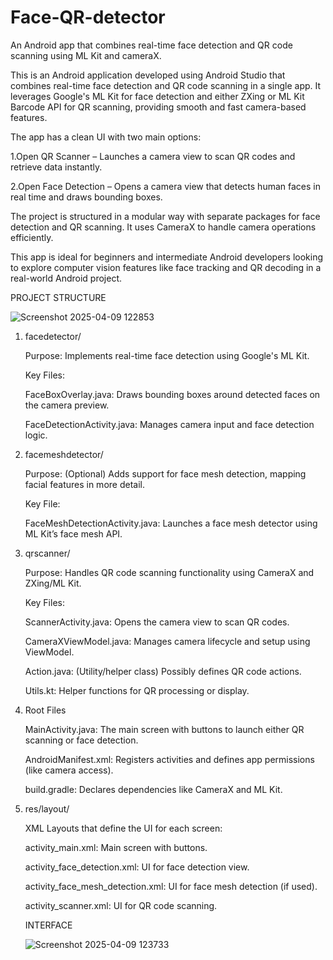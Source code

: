 # Face-QR-detector
An Android app that combines real-time face detection and QR code scanning using ML Kit and cameraX.

This is an Android application developed using Android Studio that combines real-time face detection and QR code scanning in a single app. It leverages Google's ML Kit for face detection and either ZXing or ML Kit Barcode API for QR scanning, providing smooth and fast camera-based features.

The app has a clean UI with two main options:

1.Open QR Scanner – Launches a camera view to scan QR codes and retrieve data instantly.

2.Open Face Detection – Opens a camera view that detects human faces in real time and draws bounding boxes.

The project is structured in a modular way with separate packages for face detection and QR scanning. It uses CameraX to handle camera operations efficiently.

This app is ideal for beginners and intermediate Android developers looking to explore computer vision features like face tracking and QR decoding in a real-world Android project.



PROJECT STRUCTURE 

![Screenshot 2025-04-09 122853](https://github.com/user-attachments/assets/cbf102a1-61bc-45bf-a28d-cb13ba72e8c7)




1. facedetector/
   
     Purpose: Implements real-time face detection using Google's ML Kit.

     Key Files:

     FaceBoxOverlay.java: Draws bounding boxes around detected faces on the camera preview.

     FaceDetectionActivity.java: Manages camera input and face detection logic.

2. facemeshdetector/
   
     Purpose: (Optional) Adds support for face mesh detection, mapping facial features in more detail.

     Key File:

     FaceMeshDetectionActivity.java: Launches a face mesh detector using ML Kit’s face mesh API.

3. qrscanner/
   
     Purpose: Handles QR code scanning functionality using CameraX and ZXing/ML Kit.

     Key Files:

     ScannerActivity.java: Opens the camera view to scan QR codes.

     CameraXViewModel.java: Manages camera lifecycle and setup using ViewModel.

     Action.java: (Utility/helper class) Possibly defines QR code actions.

     Utils.kt: Helper functions for QR processing or display.

4. Root Files
   
     MainActivity.java: The main screen with buttons to launch either QR scanning or face detection.

     AndroidManifest.xml: Registers activities and defines app permissions (like camera access).

     build.gradle: Declares dependencies like CameraX and ML Kit.

5. res/layout/
   
     XML Layouts that define the UI for each screen:

     activity_main.xml: Main screen with buttons.

     activity_face_detection.xml: UI for face detection view.

     activity_face_mesh_detection.xml: UI for face mesh detection (if used).

     activity_scanner.xml: UI for QR code scanning.





   INTERFACE



   ![Screenshot 2025-04-09 123733](https://github.com/user-attachments/assets/825da8a4-0b64-4c31-8431-c48e9ec8d87a)





